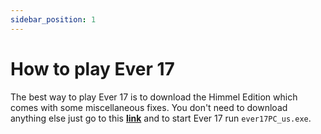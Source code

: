 ```yaml
---
sidebar_position: 1
---
```


# How to play Ever 17

The best way to play Ever 17 is to download the Himmel Edition which comes with some miscellaneous fixes. You don't need to download anything else just go to this **[link](https://www.mediafire.com/file/nshjldhr3zzm760/n7e.love/file)** and to start Ever 17 run `ever17PC_us.exe`.
